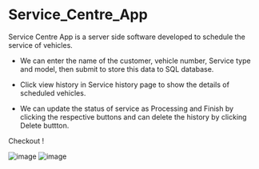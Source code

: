 # Service_Centre_App

Service Centre App is a server side software developed to schedule the service of vehicles.

* We can enter the name of the customer, vehicle number, Service type and model, then submit to store this data to SQL database.

* Click view history in Service history page to show the details of scheduled vehicles.

* We can update the status of service as Processing and Finish by clicking the respective buttons and can delete the history by clicking Delete buttton.

Checkout !

![image](https://user-images.githubusercontent.com/89939823/235497267-67f24a70-b4d5-4a85-bb4d-6d68b8f216f7.png)
![image](https://user-images.githubusercontent.com/89939823/235497283-d267a74f-fdea-44a7-b6e3-fd3b79fe19b1.png)
